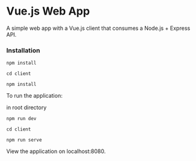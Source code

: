 # Vue.js Web App

A simple web app with a Vue.js client that consumes a Node.js + Express API.

### Installation

```
npm install
```

```
cd client
```

```
npm install
```

To run the application:

in root directory

```
npm run dev
```

```
cd client
```

```
npm run serve
```

View the application on localhost:8080.
